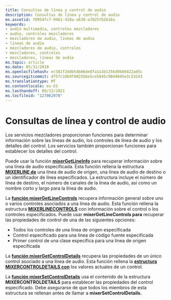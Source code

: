 ```yaml
---
title: Consultas de línea y control de audio
description: Consultas de línea y control de audio
ms.assetid: f0954fc7-9961-410a-a638-a7025fb2616a
keywords:
- audio multimedia, controles mezcladores
- audio, controles mezcladores
- mezcladores de audio, líneas de audio
- líneas de audio
- mezcladores de audio, controles
- mezcladores, controles
- mezcladores, líneas de audio
ms.topic: article
ms.date: 05/31/2018
ms.openlocfilehash: ec581f2ddb54b06de8fa1a1b1356d9b80422ad5c
ms.sourcegitcommit: d75fc10b9f0825bbe5ce5045c90d4045e3c53243
ms.translationtype: MT
ms.contentlocale: es-ES
ms.lasthandoff: 09/13/2021
ms.locfileid: "127062978"
---
```

# <a name="audio-line-and-control-queries"></a>Consultas de línea y control de audio

Los servicios mezcladores proporcionan funciones para determinar información sobre las líneas de audio, los controles de línea de audio y los detalles del control. Los servicios también proporcionan funciones para establecer los detalles del control.

Puede usar la función [**mixerGetLineInfo**](/windows/win32/api/mmeapi/nf-mmeapi-mixergetlineinfo) para recuperar información sobre una línea de audio especificada. Esta función rellena la estructura [**MIXERLINE de**](/windows/win32/api/mmeapi/ns-mmeapi-mixerline) una línea de audio de origen, una línea de audio de destino o un identificador de línea especificados. La estructura incluye el número de línea de destino, el número de canales de la línea de audio, así como un nombre corto y largo para la línea de audio.

La [**función mixerGetLineControls**](/windows/win32/api/mmeapi/nf-mmeapi-mixergetlinecontrols) recupera información general sobre uno o varios controles asociados a una línea de audio. Esta función rellena la estructura [**MIXERLINECONTROLS**](/windows/win32/api/mmeapi/ns-mmeapi-mixerlinecontrols) con información sobre el control o los controles especificados. Puede usar **mixerGetLineControls para** recuperar las propiedades de control de una de las siguientes opciones:

-   Todos los controles de una línea de origen especificada
-   Control especificado para una línea de código fuente especificada
-   Primer control de una clase específica para una línea de origen especificada

La [**función mixerGetControlDetails**](/windows/win32/api/mmeapi/nf-mmeapi-mixergetcontroldetails) recupera las propiedades de un único control asociado a una línea de audio. Esta función rellena la [**estructura MIXERCONTROLDETAILS con**](/windows/win32/api/mmeapi/ns-mmeapi-mixercontroldetails_listtexta) los valores actuales de un control.

La [**función mixerSetControlDetails**](/windows/win32/api/mmeapi/nf-mmeapi-mixersetcontroldetails) usa el contenido de la estructura **MIXERCONTROLDETAILS** para establecer las propiedades del control especificado. Debe asegurarse de que todos los miembros de esta estructura se rellenan antes de llamar a **mixerSetControlDetails.**

 

 